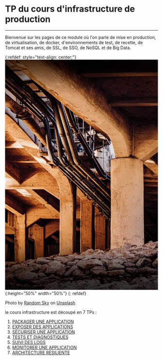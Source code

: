 # TP du cours d'infrastructure de production

---

Bienvenue sur les pages de ce module où l'on parle de mise en production, de virtualisation, de docker, d'environnements de test, de recette, de Tomcat et ses amis, de SSL, de SSO, de NoSQL et de Big Data.

{:refdef: style="text-align: center;"}
![infrastructure dans le btp](assets/random-sky-ZQlGTKHy9PQ-unsplash.jpg){:height="50%" width="50%"}
{: refdef}

<span>Photo by <a href="https://unsplash.com/@randomsky?utm_source=unsplash&amp;utm_medium=referral&amp;utm_content=creditCopyText">Random Sky</a> on <a href="https://unsplash.com/s/photos/infrastructure?utm_source=unsplash&amp;utm_medium=referral&amp;utm_content=creditCopyText">Unsplash</a></span>


le cours infrastructure est découpé en 7 TPs :


1. [PACKAGER UNE APPLICATION](tps/TP1)
2. [EXPOSER DES APPLICATIONS](tps/TP2)
3. [SÉCURISER UNE APPLICATION](tps/TP3)
4. [TESTS ET DIAGNOSTIQUES](tps/TP4)
5. [SUIVI DES LOGS](tps/TP5)
6. [MONITORER UNE APPLICATION](tps/TP6)
7. [ARCHITECTURE RÉSILIENTE](tps/TP7)